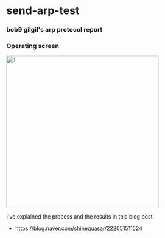 # send-arp-test
### bob9 gilgil's arp protocol report

### Operating screen
<img width="400" alt="1" src="https://user-images.githubusercontent.com/40741363/89702634-38c89e80-d97e-11ea-8822-fa1aad15e183.png">

I've explained the process and the results in this blog post.
* https://blog.naver.com/shinequasar/222051511524
